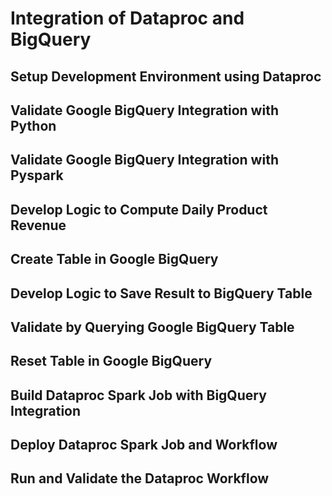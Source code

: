 # Integration of Dataproc and BigQuery

## Setup Development Environment using Dataproc

## Validate Google BigQuery Integration with Python

## Validate Google BigQuery Integration with Pyspark

## Develop Logic to Compute Daily Product Revenue

## Create Table in Google BigQuery

## Develop Logic to Save Result to BigQuery Table

## Validate by Querying Google BigQuery Table

## Reset Table in Google BigQuery

## Build Dataproc Spark Job with BigQuery Integration

## Deploy Dataproc Spark Job and Workflow

## Run and Validate the Dataproc Workflow